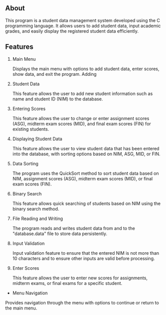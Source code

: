 ## About
This program is a student data management system developed using the C programming language. It allows users to add student data, input academic grades, and easily display the registered student data efficiently.

## Features
1. Main Menu

   Displays the main menu with options to add student data, enter scores, show data, and exit the program.
   Adding

2. Student Data

   This feature allows the user to add new student information such as name and student ID (NIM) to the database. 

3. Entering Scores

   This feature allows the user to change or enter assignment scores (ASG), midterm exam scores (MID), and final exam scores (FIN) for existing students.

4. Displaying Student Data

   This feature allows the user to view student data that has been entered into the database, with sorting options based on NIM, ASG, MID, or FIN.

5. Data Sorting

   The program uses the QuickSort method to sort student data based on NIM, assignment scores (ASG), midterm exam scores (MID), or final exam scores (FIN).

6. Binary Search

   This feature allows quick searching of students based on NIM using the binary search method.

7. File Reading and Writing

   The program reads and writes student data from and to the "database.data" file to store data persistently.

8. Input Validation

   Input validation feature to ensure that the entered NIM is not more than 10 characters and to ensure other inputs are valid before processing.

9. Enter Scores

   This feature allows the user to enter new scores for assignments, midterm exams, or final exams for a specific student.

- Menu Navigation

Provides navigation through the menu with options to continue or return to the main menu.

   
